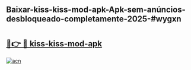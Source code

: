 ## Baixar-kiss-kiss-mod-apk-Apk-sem-anúncios-desbloqueado-completamente-2025-#wygxn

# <h2><a href="https://ainizakaria.my?title=kiss-kiss-mod-apk&ref=20M">🔗👉 🔴 kiss-kiss-mod-apk</a></h2>

[![acn](https://github.com/user-attachments/assets/0f9c940e-d8b0-45ae-aac7-cd30a18b3e1c)](https://ainizakaria.my?title=kiss-kiss-mod-apk&ref=20M)

